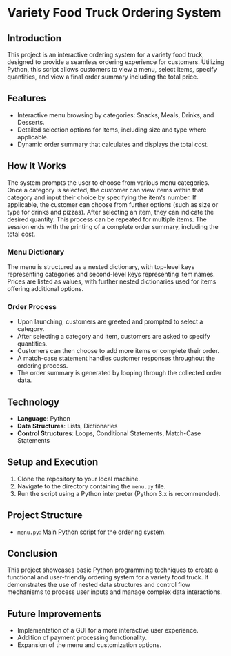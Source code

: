 # Variety Food Truck Ordering System

## Introduction

This project is an interactive ordering system for a variety food truck, designed to provide a seamless ordering experience for customers. Utilizing Python, this script allows customers to view a menu, select items, specify quantities, and view a final order summary including the total price.

## Features

- Interactive menu browsing by categories: Snacks, Meals, Drinks, and Desserts.
- Detailed selection options for items, including size and type where applicable.
- Dynamic order summary that calculates and displays the total cost.

## How It Works

The system prompts the user to choose from various menu categories. Once a category is selected, the customer can view items within that category and input their choice by specifying the item's number. If applicable, the customer can choose from further options (such as size or type for drinks and pizzas). After selecting an item, they can indicate the desired quantity. This process can be repeated for multiple items. The session ends with the printing of a complete order summary, including the total cost.

### Menu Dictionary

The menu is structured as a nested dictionary, with top-level keys representing categories and second-level keys representing item names. Prices are listed as values, with further nested dictionaries used for items offering additional options.

### Order Process

- Upon launching, customers are greeted and prompted to select a category.
- After selecting a category and item, customers are asked to specify quantities.
- Customers can then choose to add more items or complete their order.
- A match-case statement handles customer responses throughout the ordering process.
- The order summary is generated by looping through the collected order data.

## Technology

- **Language**: Python
- **Data Structures**: Lists, Dictionaries
- **Control Structures**: Loops, Conditional Statements, Match-Case Statements

## Setup and Execution

1. Clone the repository to your local machine.
2. Navigate to the directory containing the `menu.py` file.
3. Run the script using a Python interpreter (Python 3.x is recommended).

## Project Structure

- `menu.py`: Main Python script for the ordering system.

## Conclusion

This project showcases basic Python programming techniques to create a functional and user-friendly ordering system for a variety food truck. It demonstrates the use of nested data structures and control flow mechanisms to process user inputs and manage complex data interactions.

## Future Improvements

- Implementation of a GUI for a more interactive user experience.
- Addition of payment processing functionality.
- Expansion of the menu and customization options.
